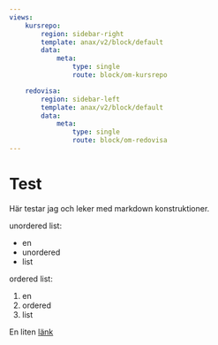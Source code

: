 ```yaml
---
views:
    kursrepo:
        region: sidebar-right
        template: anax/v2/block/default
        data:
            meta:
                type: single
                route: block/om-kursrepo

    redovisa:
        region: sidebar-left
        template: anax/v2/block/default
        data:
            meta:
                type: single
                route: block/om-redovisa
---
```

Test
=========================


Här testar jag och leker med markdown konstruktioner.

unordered list:

* en
* unordered
* list

ordered list:

1. en
2. ordered
3. list

En liten [länk](#)
